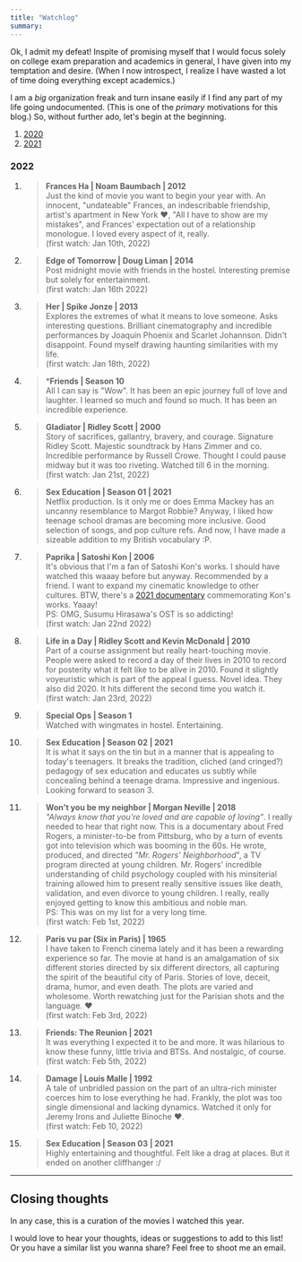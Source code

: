 ```yaml
---
title: "Watchlog"
summary: 
---
```


Ok, I admit my defeat! Inspite of promising myself that I would focus solely on college exam preparation and academics in general, I have given into my temptation and desire. (When I now introspect, I realize I have wasted a lot of time doing everything except academics.)   

I am a _big_ organization freak and turn insane easily if I find any part of my life going undocumented. (This is one of the _primary_ motivations for this blog.) So, without further ado, let's begin at the beginning.   

1. [2020][11]  
2. [2021][12]

### 2022   

1. > **Frances Ha | Noam Baumbach | 2012**  
Just the kind of movie you want to begin your year with. An innocent, "undateable" Frances, an indescribable friendship, artist's apartment in New York :heart:, "All I have to show are my mistakes", and Frances' expectation out of a relationship monologue. I loved every aspect of it, really.   
(first watch: Jan 10th, 2022)   

2. > **Edge of Tomorrow | Doug Liman | 2014**  
Post midnight movie with friends in the hostel. Interesting premise but solely for entertainment.  
(first watch: Jan 16th 2022)  

3. > **Her | Spike Jonze | 2013**   
Explores the extremes of what it means to love someone. Asks interesting questions. Brilliant cinematography and incredible performances by Joaquin Phoenix and Scarlet Johannson. Didn't disappoint. Found myself drawing haunting similarities with my life.   
(first watch: Jan 18th, 2022)    

4. > ***Friends | Season 10**   
All I can say is "Wow". It has been an epic journey full of love and laughter. I learned so much and found so much. It has been an incredible experience.   

5. > **Gladiator | Ridley Scott | 2000**   
Story of sacrifices, gallantry, bravery, and courage. Signature Ridley Scott. Majestic soundtrack by Hans Zimmer and co. Incredible performance by Russell Crowe. Thought I could pause midway but it was too riveting. Watched till 6 in the morning.  
(first watch: Jan 21st, 2022)     

6. > **Sex Education | Season 01 | 2021**   
Netflix production. Is it only me or does Emma Mackey has an uncanny resemblance to Margot Robbie? Anyway, I liked how teenage school dramas are becoming more inclusive. Good selection of songs, and pop culture refs. And now, I have made a sizeable addition to my British vocabulary :P.   

7. > **Paprika | Satoshi Kon | 2006**   
It's obvious that I'm a fan of Satoshi Kon's works. I should have watched this waaay before but anyway. Recommended by a friend. I want to expand my cinematic knowledge to other cultures. BTW, there's a [2021 documentary][13] commemorating Kon's works. Yaaay!   
PS: OMG, Susumu Hirasawa's OST is so addicting!   
(first watch: Jan 22nd 2022)    

8. > **Life in a Day | Ridley Scott and Kevin McDonald | 2010**  
Part of a course assignment but really heart-touching movie. People were asked to record a day of their lives in 2010 to record for posterity what it felt like to be alive in 2010. Found it slightly voyeuristic which is part of the appeal I guess. Novel idea. They also did 2020. It hits different the second time you watch it.   
(first watch: Jan 23rd, 2022)  

9. > **Special Ops | Season 1**   
Watched with wingmates in hostel. Entertaining.   

10. > **Sex Education | Season 02 | 2021**   
It is what it says on the tin but in a manner that is appealing to today's teenagers. It breaks the tradition, cliched (and cringed?) pedagogy of sex education and educates us subtly while concealing behind a teenage drama. Impressive and ingenious. Looking forward to season 3.   

11. > **Won't you be my neighbor | Morgan Neville | 2018**   
_"Always know that you're loved and are capable of loving"_. I really needed to hear that right now. This is a documentary about Fred Rogers, a minister-to-be from Pittsburg, who by a turn of events got into television which was booming in the 60s. He wrote, produced, and directed _"Mr. Rogers' Neighborhood_", a TV program directed at young children. Mr. Rogers' incredible understanding of child psychology coupled with his minsiterial training allowed him to present really sensitive issues like death, validation, and even divorce to young children. I really, really enjoyed getting to know this ambitious and noble man.    
PS: This was on my list for a very long time.     
(first watch: Feb 1st, 2022)   

12. > **Paris vu par (Six in Paris) | 1965**   
I have taken to French cinema lately and it has been a rewarding experience so far. The movie at hand is an amalgamation of six different stories directed by six different directors, all capturing the spirit of the beautiful city of Paris. Stories of love, deceit, drama, humor, and even death. The plots are varied and wholesome. Worth rewatching just for the Parisian shots and the language. :heart:    
(first watch: Feb 3rd, 2022)    

13. > **Friends: The Reunion | 2021**  
It was everything I expected it to be and more. It was hilarious to know these funny, little trivia and BTSs. And nostalgic, of course.    
(first watch: Feb 5th, 2022)    

14. > **Damage | Louis Malle | 1992**   
A tale of unbridled passion on the part of an ultra-rich minister coerces him to lose everything he had. Frankly, the plot was too single dimensional and lacking dynamics. Watched it only for Jeremy Irons and Juliette Binoche :heart:.   
(first watch: Feb 10, 2022)   
 
15. > **Sex Education | Season 03 | 2021**   
Highly entertaining and thoughtful. Felt like a drag at places. But it ended on another cliffhanger :/   


<hr />  



## Closing thoughts   

In any case, this is a curation of the movies I watched this year.     

I would love to hear your thoughts, ideas or suggestions to add to this list! Or you have a similar list you wanna share? Feel free to shoot me an email.     

[0]: /requiem-for-a-dream-2000
[1]: /black-swan-2010
[2]: /marriage-story
[3]: /12-monkeys
[4]: /before-sunrise
[5]: /before-sunset
[6]: /the-breakfast-club
[7]: /before-midnight
[8]: /all-the-bright-places
[9]: /pretty-in-pink
[10]: /movie-dazed-and-confused-1993
[11]: /wl/2020/
[12]: /wl/2021/
[13]: https://en.wikipedia.org/wiki/Satoshi_Kon:_The_Illusionist